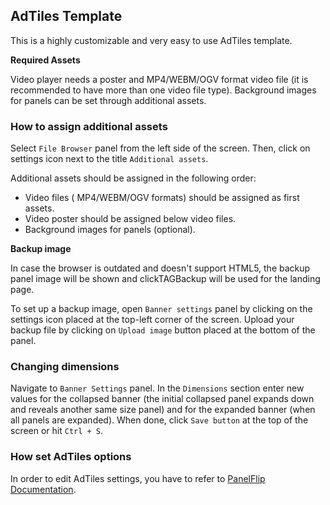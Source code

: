 AdTiles Template
--------------------
This is a highly customizable and very easy to use AdTiles template.

**Required Assets**

Video player needs a poster and MP4/WEBM/OGV format video file (it is recommended to have more than one video file type). Background images for panels can be set through additional assets.

### How to assign additional assets ###

Select `File Browser` panel from the left side of the screen. Then, click on settings icon next to the title `Additional assets`. 

Additional assets should be assigned in the following order:

* Video files ( MP4/WEBM/OGV formats) should be assigned as first assets.
* Video poster should be assigned below video files.
* Background images for panels (optional).

**Backup image**

In case the browser is outdated and doesn't support HTML5, the backup panel image will be shown and clickTAGBackup will be used for the landing page.

To set up a backup image, open `Banner settings` panel by clicking on the settings icon placed at the top-left corner of the screen. Upload your backup file by clicking on `Upload image` button placed at the bottom of the panel. 

### Changing dimensions ###

Navigate to `Banner Settings` panel.  In the `Dimensions` section enter new values for the collapsed banner (the initial collapsed panel expands down and reveals another same size panel) and for the expanded banner (when all panels are expanded). When done, click `Save button` at the top of the screen or hit `Ctrl + S`.

### How set AdTiles options ###

In order to edit AdTiles settings, you have to refer to [PanelFlip Documentation](http://support.adform.com/documentation/build-html5-banners/adform-html5-api-components/panel-flip-component).

